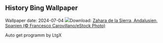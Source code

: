 ## History Bing Wallpaper
Wallpaper date: 2024-07-04
![](https://www.bing.com/th?id=OHR.ZaharaDeLaSierra_DE-DE0508508511_UHD.jpg&w=1000)Download: [Zahara de la Sierra, Andalusien, Spanien (© Francesco Carovillano/eStock Photo)](https://www.bing.com/th?id=OHR.ZaharaDeLaSierra_DE-DE0508508511_UHD.jpg)

Auto get programm by LtgX
